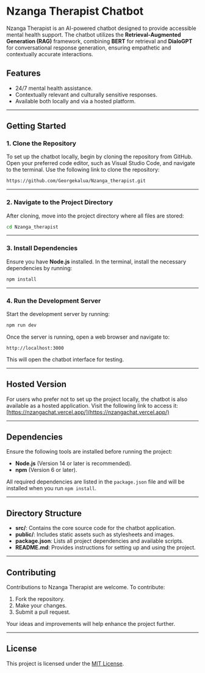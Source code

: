 # Nzanga Therapist Chatbot

Nzanga Therapist is an AI-powered chatbot designed to provide accessible mental health support. The chatbot utilizes the **Retrieval-Augmented Generation (RAG)** framework, combining **BERT** for retrieval and **DialoGPT** for conversational response generation, ensuring empathetic and contextually accurate interactions.

## **Features**
- 24/7 mental health assistance.
- Contextually relevant and culturally sensitive responses.
- Available both locally and via a hosted platform.

---

## **Getting Started**

### **1. Clone the Repository**
To set up the chatbot locally, begin by cloning the repository from GitHub. Open your preferred code editor, such as Visual Studio Code, and navigate to the terminal. Use the following link to clone the repository:
```bash
https://github.com/Georgekalua/Nzanga_therapist.git
```

---

### **2. Navigate to the Project Directory**
After cloning, move into the project directory where all files are stored:
```bash
cd Nzanga_therapist
```

---

### **3. Install Dependencies**
Ensure you have **Node.js** installed. In the terminal, install the necessary dependencies by running:
```bash
npm install
```

---

### **4. Run the Development Server**
Start the development server by running:
```bash
npm run dev
```
Once the server is running, open a web browser and navigate to:
```
http://localhost:3000
```
This will open the chatbot interface for testing.

---

## **Hosted Version**
For users who prefer not to set up the project locally, the chatbot is also available as a hosted application. Visit the following link to access it:
[https://nzangachat.vercel.app/](https://nzangachat.vercel.app/)

---

## **Dependencies**
Ensure the following tools are installed before running the project:
- **Node.js** (Version 14 or later is recommended).
- **npm** (Version 6 or later).

All required dependencies are listed in the `package.json` file and will be installed when you run `npm install`.

---

## **Directory Structure**
- **src/**: Contains the core source code for the chatbot application.
- **public/**: Includes static assets such as stylesheets and images.
- **package.json**: Lists all project dependencies and available scripts.
- **README.md**: Provides instructions for setting up and using the project.

---

## **Contributing**
Contributions to Nzanga Therapist are welcome. To contribute:
1. Fork the repository.
2. Make your changes.
3. Submit a pull request.

Your ideas and improvements will help enhance the project further.

---

## **License**
This project is licensed under the [MIT License](LICENSE).
